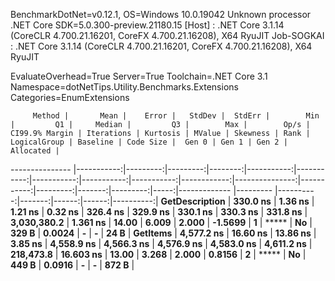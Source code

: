 
BenchmarkDotNet=v0.12.1, OS=Windows 10.0.19042
Unknown processor
.NET Core SDK=5.0.300-preview.21180.15
  [Host]     : .NET Core 3.1.14 (CoreCLR 4.700.21.16201, CoreFX 4.700.21.16208), X64 RyuJIT
  Job-SOGKAI : .NET Core 3.1.14 (CoreCLR 4.700.21.16201, CoreFX 4.700.21.16208), X64 RyuJIT

EvaluateOverhead=True  Server=True  Toolchain=.NET Core 3.1  
Namespace=dotNetTips.Utility.Benchmarks.Extensions  Categories=EnumExtensions  

         Method |       Mean |    Error |   StdDev |  StdErr |        Min |         Q1 |     Median |         Q3 |        Max |        Op/s | CI99.9% Margin | Iterations | Kurtosis | MValue | Skewness | Rank | LogicalGroup | Baseline | Code Size |  Gen 0 | Gen 1 | Gen 2 | Allocated |
--------------- |-----------:|---------:|---------:|--------:|-----------:|-----------:|-----------:|-----------:|-----------:|------------:|---------------:|-----------:|---------:|-------:|---------:|-----:|------------- |--------- |----------:|-------:|------:|------:|----------:|
 **GetDescription** |   **330.0 ns** |  **1.36 ns** |  **1.21 ns** | **0.32 ns** |   **326.4 ns** |   **329.9 ns** |   **330.1 ns** |   **330.3 ns** |   **331.8 ns** | **3,030,380.2** |       **1.361 ns** |      **14.00** |    **6.009** |  **2.000** |  **-1.5699** |    **1** |            ***** |       **No** |     **329 B** | **0.0024** |     **-** |     **-** |      **24 B** |
       **GetItems** | **4,577.2 ns** | **16.60 ns** | **13.86 ns** | **3.85 ns** | **4,558.9 ns** | **4,566.3 ns** | **4,576.9 ns** | **4,583.0 ns** | **4,611.2 ns** |   **218,473.8** |      **16.603 ns** |      **13.00** |    **3.268** |  **2.000** |   **0.8156** |    **2** |            ***** |       **No** |     **449 B** | **0.0916** |     **-** |     **-** |     **872 B** |
